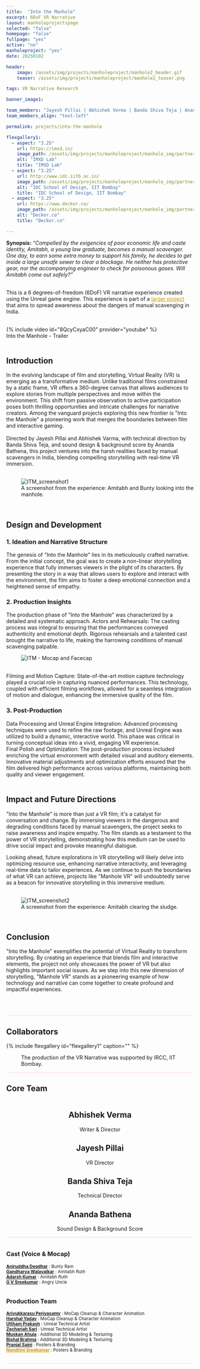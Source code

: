 ```yaml
---
title:  "Into the Manhole"
excerpt: 6DoF VR Narrative
layout: manholeprojectspage   
selected: "false"
homepage: "false"
fullpage: "yes"
active: "no"
manholeproject: "yes"
date: 20250102

header:
    image: /assets/img/projects/manholeproject/manhole2_header.gif
    teaser: /assets/img/projects/manholeproject/manhole2_teaser.png

tags: VR Narrative Research

banner_image1: 

team_members: "Jayesh Pillai | Abhishek Verma | Banda Shiva Teja | Ananda Bathena"
team_members_align: "text-left"

permalink: projects/into-the-manhole

flexgallery1:
  - aspect: "3.25"
    url: https://imxd.in/
    image_path: /assets/img/projects/manholeproject/manhole_img/partners_logo_imxdlab.png
    alt: "IMXD Lab"
    title: "IMXD Lab"
  - aspect: "3.25"
    url: http://www.idc.iitb.ac.in/
    image_path: /assets/img/projects/manholeproject/manhole_img/partners_logo_idc.png
    alt: "IDC School of Design, IIT Bombay"
    title: "IDC School of Design, IIT Bombay"
  - aspect: "3.25"
    url: https://www.deckor.co/
    image_path: /assets/img/projects/manholeproject/manhole_img/partners_logo_deckor.png
    alt: "Deckor.co"
    title: "Deckor.co"    

---
```


<strong>Synopsis: </strong> <i>“Compelled by the exigencies of poor economic life and caste identity, Amitabh, a young law graduate, becomes a manual scavenger. One day, to earn some extra money to support his family, he decides to get inside a large unsafe sewer to clear a blockage. He neither has protective gear, nor the accompanying engineer to check for poisonous gases. Will Amitabh come out safely?”</i>
<br><br>

This is a 6 degrees-of-freedom (6DoF) VR narrative experience created using the Unreal game engine. This experience is part of a
<a href="https://imxd.in/manhole-project" target="_blank" style="color:#cc9200;">larger project</a> that aims to spread awareness about the dangers of manual scavenging in India.

<br>
{% include video id="8QcyCxyaC00" provider="youtube" %}
<figcaption>Into the Manhole - Trailer</figcaption>
<br>


## Introduction

In the evolving landscape of film and storytelling, Virtual Reality (VR) is emerging as a transformative medium. Unlike traditional films constrained by a static frame, VR offers a 360-degree canvas that allows audiences to explore stories from multiple perspectives and move within the environment. This shift from passive observation to active participation poses both thrilling opportunities and intricate challenges for narrative creators. Among the vanguard projects exploring this new frontier is "Into the Manhole" a pioneering work that merges the boundaries between film and interactive gaming.
<br><br>
Directed by Jayesh Pillai and Abhishek Varma, with technical direction by Banda Shiva Teja, and sound design & background score by Ananda Bathena, this project ventures into the harsh realities faced by manual scavengers in India, blending compelling storytelling with real-time VR immersion.
<br><br>

<figure class="align-center" style="width:100%;">
  <img src="{{ site.url }}{{ site.baseurl }}/assets/img/projects/manholeproject/ITM_img/ITM_screenshot1.jpg" alt="ITM_screenshot1">
  <figcaption>A screenshot from the experience: Amitabh and Bunty looking into the manhole.</figcaption>
</figure> 
<br>

## Design and Development

### 1. Ideation and Narrative Structure

The genesis of "Into the Manhole" lies in its meticulously crafted narrative. From the initial concept, the goal was to create a non-linear storytelling experience that fully immerses viewers in the plight of its characters. By presenting the story in a way that allows users to explore and interact with the environment, the film aims to foster a deep emotional connection and a heightened sense of empathy.

### 2. Production Insights

The production phase of "Into the Manhole" was characterized by a detailed and systematic approach.
Actors and Rehearsals: The casting process was integral to ensuring that the performances conveyed authenticity and emotional depth. Rigorous rehearsals and a talented cast brought the narrative to life, making the harrowing conditions of manual scavenging palpable. 

<figure class="align-center" style="width:100%;">
  <img src="{{ site.url }}{{ site.baseurl }}/assets/img/projects/manholeproject/ITM_img/ITM_mocap.jpg" alt="ITM - Mocap and Facecap">
</figure>
<br>
Filming and Motion Capture: State-of-the-art motion capture technology played a crucial role in capturing nuanced performances. This technology, coupled with efficient filming workflows, allowed for a seamless integration of motion and dialogue, enhancing the immersive quality of the film.
<br>

### 3. Post-Production

Data Processing and Unreal Engine Integration: Advanced processing techniques were used to refine the raw footage, and Unreal Engine was utilized to build a dynamic, interactive world. This phase was critical in turning conceptual ideas into a vivid, engaging VR experience.
<br>
Final Polish and Optimization: The post-production process included enriching the virtual environment with detailed visual and auditory elements. Innovative material adjustments and optimization efforts ensured that the film delivered high performance across various platforms, maintaining both quality and viewer engagement.
<br><br>

## Impact and Future Directions

"Into the Manhole" is more than just a VR film; it's a catalyst for conversation and change. By immersing viewers in the dangerous and degrading conditions faced by manual scavengers, the project seeks to raise awareness and inspire empathy. The film stands as a testament to the power of VR storytelling, demonstrating how this medium can be used to drive social impact and provoke meaningful dialogue.

Looking ahead, future explorations in VR storytelling will likely delve into optimizing resource use, enhancing narrative interactivity, and leveraging real-time data to tailor experiences. As we continue to push the boundaries of what VR can achieve, projects like "Manhole VR" will undoubtedly serve as a beacon for innovative storytelling in this immersive medium.
<br><br>

<figure class="align-center" style="width:100%;">
  <img src="{{ site.url }}{{ site.baseurl }}/assets/img/projects/manholeproject/ITM_img/ITM_screenshot2.jpg" alt="ITM_screenshot2">
  <figcaption>A screenshot from the experience: Amitabh clearing the sludge.</figcaption>
</figure> 
<br>

## Conclusion

"Into the Manhole" exemplifies the potential of Virtual Reality to transform storytelling. By creating an experience that blends film and interactive elements, the project not only showcases the power of VR but also highlights important social issues. As we step into this new dimension of storytelling, "Manhole VR" stands as a pioneering example of how technology and narrative can come together to create profound and impactful experiences.
<br><br>

<br>

<hr style="height:1px;border-width:0;color:#fcd5ce;background-color:#fcd5ce">

## Collaborators

  {% include flexgallery id="flexgallery1" caption="" %}

<figure style="margin-top: 0px;">
      <figcaption>The production of the VR Narrative was supported by IRCC, IIT Bombay.</figcaption>
</figure>

<hr style="height:1px;border-width:0;color:#fcd5ce;background-color:#fcd5ce">

## Core Team

<div class="people" style="display:grid">

  <div class="entries-grid">

  <div class="people_grid__item_4">
  <article class="people__item" itemscope="" itemtype="https://schema.org/CreativeWork">  
  <div class="people__item-teaser" style="background-image: url(/assets/img/projects/manholeproject/manhole_img_people/ITM_abhishek.png); background-size: cover;background-position: center;">
  </div>
  <h2 class="people__item-title" itemprop="headline"  style="text-align: center;">Abhishek Verma</h2>
  <p style="margin-bottom: 0px; text-align: center;" class="people__item-excerpt" itemprop="description">Writer & Director</p>
  </article>
  </div>

  <div class="people_grid__item_4">
  <article class="people__item" itemscope="" itemtype="https://schema.org/CreativeWork">  
  <div class="people__item-teaser" style="background-image: url(/assets/img/projects/manholeproject/manhole_img_people/ITM_jayesh.png); background-size: cover;background-position: center;">
  </div>
  <h2 class="people__item-title" itemprop="headline"  style="text-align: center;">Jayesh Pillai</h2>
  <p style="margin-bottom: 0px; text-align: center;" class="people__item-excerpt" itemprop="description">VR Director</p>
  </article>
  </div>

  <div class="people_grid__item_4">
  <article class="people__item" itemscope="" itemtype="https://schema.org/CreativeWork">  
  <div class="people__item-teaser" style="background-image: url(/assets/img/projects/manholeproject/manhole_img_people/ITM_shiva.png); background-size: cover;background-position: center;">
  </div>
  <h2 class="people__item-title" itemprop="headline"  style="text-align: center;">Banda Shiva Teja</h2>
  <p style="margin-bottom: 0px; text-align: center;" class="people__item-excerpt" itemprop="description">Technical Director</p>
  </article>
  </div>

  <div class="people_grid__item_4">
  <article class="people__item" itemscope="" itemtype="https://schema.org/CreativeWork">  
  <div class="people__item-teaser" style="background-image: url(/assets/img/projects/manholeproject/manhole_img_people/ITM_ananda.png); background-size: cover;background-position: center;">
  </div>
  <h2 class="people__item-title" itemprop="headline"  style="text-align: center;">Ananda Bathena</h2>
  <p style="margin-bottom: 0px; text-align: center;" class="people__item-excerpt" itemprop="description">Sound Design & Background Score</p>
  </article>
  </div>


  </div>

</div>

<hr style="height:1px;border-width:0;color:#fcd5ce;background-color:#fcd5ce">

<div class="manhole-team-links" style="min-width: 45%; margin-top: 0px; padding-bottom: 0px; padding-right: 0px;padding-left: 0; display: inline-block; vertical-align : top;">
  <h3 id="page-title" class="page__title" style="margin-top: 20px;">Cast (Voice & Mocap)</h3>
  <p><small>
    <a href="https://www.linkedin.com/in/aniruddha-deodhar-040534223?" target="_blank"><b>Aniruddha Deodhar</b></a> : Bunty Ram<br>
    <a href="https://www.linkedin.com/in/adarsh-kumar-85a91a272/" target="_blank"><b>Gandharva Walavalkar</b></a> : Amitabh Ruth<br>
    <a href="https://www.linkedin.com/in/adarsh-kumar-85a91a272/" target="_blank"><b>Adarsh Kumar</b></a> : Amitabh Ruth<br>
    <a href="http://linkedin.com/in/gvsree" target="_blank"><b>G V Sreekumar</b></a> : Angry Uncle<br>
  </small></p>
</div>  

<div class="manhole-team-links" style="min-width: 50%; margin-top: 0px; padding-bottom: 0px; padding-right: 0px;padding-left: 0; display: inline-block; vertical-align : top;">
  <h3 id="page-title" class="page__title" style="margin-top: 20px;">Production Team</h3>
  <p><small>
    <a href="https://www.linkedin.com/in/artarivu/" target="_blank"><b>Arivukkarasu Periyasamy</b></a> : MoCap Cleanup & Character Animation<br>
    <a href="https://www.linkedin.com/in/harshal-yadav-125a8a195/" target="_blank"><b>Harshal Yadav</b></a> : MoCap Cleanup & Character Animation<br>
    <a href="https://www.linkedin.com/in/uttham-prakash-926024286/" target="_blank"><b>Uttham Prakash</b></a> : Unreal Technical Artist<br>
    <a href="https://www.linkedin.com/in/zecharia-s-490853261/" target="_blank"><b>Zechariah Sari</b></a> : Unreal Technical Artist<br>
    <a href="https://www.linkedin.com/in/muskan-ahuja-918aab222/" target="_blank"><b>Muskan Ahuja</b></a> : Additional 3D Modeling & Texturing<br>
    <a href="https://www.linkedin.com/in/bishal-brahma-543678312/" target="_blank"><b>Bishal Brahma</b></a> : Additional 3D Modeling & Texturing<br>
    <a href="https://www.linkedin.com/in/pranjal-saini-609911225/" target="_blank"><b>Pranjal Saini</b></a> : Posters & Branding<br>
    <a href="https://www.behance.net/nandhinsreekum1" target="_blank" style="color:#cc9200;"><b>Nandhini Sreekumar</b></a> : Posters & Branding<br>
  </small></p>
</div>

<hr style="height:1px;border-width:0;color:#fcd5ce;background-color:#fcd5ce">


